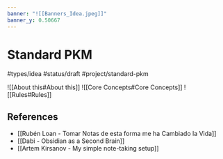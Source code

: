 ```yaml
---
banner: "![[Banners_Idea.jpeg]]"
banner_y: 0.50667
---
```

# Standard PKM
#types/idea  #status/draft  #project/standard-pkm 

![[About this#About this]]
![[Core Concepts#Core Concepts]]
![[Rules#Rules]]

## References
* [[Rubén Loan - Tomar Notas de esta forma me ha Cambiado la Vida]]
* [[Dabi - Obsidian as a Second Brain]]
* [[Artem Kirsanov - My simple note-taking setup]]

